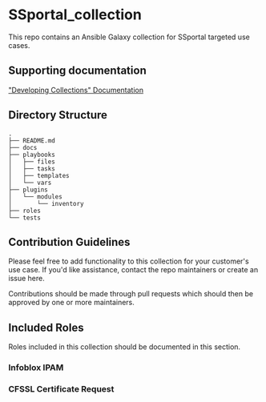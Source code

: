 # SSportal_collection
This repo contains an Ansible Galaxy collection for SSportal targeted use cases.
<MORE>

## Supporting documentation
["Developing Collections" Documentation](https://docs.ansible.com/ansible/latest/dev_guide/developing_collections.html) 

## Directory Structure
```shell
.
├── README.md
├── docs
├── playbooks
│   ├── files
│   ├── tasks
│   ├── templates
│   └── vars
├── plugins
│   └── modules
│       └── inventory
├── roles
└── tests
```

## Contribution Guidelines
Please feel free to add functionality to this collection for your customer's use case.
If you'd like assistance, contact the repo maintainers or create an issue here.

Contributions should be made through pull requests which should then be approved by one or more maintainers.
<MORE>

## Included Roles
Roles included in this collection should be documented in this section.

### Infoblox IPAM

### CFSSL Certificate Request

### 

